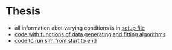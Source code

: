 # Thesis

- all information abot varying condtions is in [setup file](https://github.com/GajaNen/Thesis/blob/main/Simulation%201/setup.R)
- [code with functions of data generating and fitting algorithms](https://github.com/GajaNen/Thesis/tree/main/Simulation%201/getOutput)
- [code to run sim from start to end](https://github.com/GajaNen/Thesis/blob/main/Simulation%201/runSim.R)
